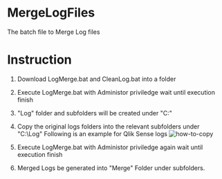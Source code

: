 # MergeLogFiles
The batch file to Merge Log files

# Instruction
1. Download LogMerge.bat and CleanLog.bat into a folder
2. Execute LogMerge.bat with Administor priviledge wait until execution finish
3. "Log" folder and subfolders will be created under "C:\"
4. Copy the original logs folders into the relevant subfolders under "C:\Log"
Following is an example for Qlik Sense logs
![how-to-copy](https://user-images.githubusercontent.com/46386743/53210380-b10ba900-3691-11e9-8719-0ccbb1ffa51a.gif)

5. Execute LogMerge.bat with Administor priviledge again wait until execution finish
6. Merged Logs be generated into "Merge" Folder under subfolders.
